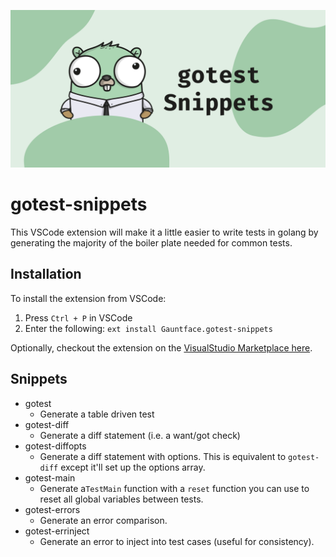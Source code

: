 ![Image of the golang gopher in a shirt](default-social.png)

# gotest-snippets

This VSCode extension will make it a little easier to write tests in golang by
generating the majority of the boiler plate needed for common tests.

## Installation

To install the extension from VSCode:

1. Press `Ctrl + P` in VSCode
1. Enter the following: `ext install Gauntface.gotest-snippets`

Optionally, checkout the extension on the [VisualStudio Marketplace here](https://marketplace.visualstudio.com/items?itemName=Gauntface.gotest-snippets).

## Snippets

- gotest
    - Generate a table driven test
- gotest-diff
    - Generate a diff statement (i.e. a want/got check)
- gotest-diffopts
    - Generate a diff statement with options. This is equivalent to
      `gotest-diff` except it'll set up the options array.
- gotest-main
    - Generate a`TestMain` function with a `reset` function you can use to reset
      all global variables between tests.
- gotest-errors
    - Generate an error comparison.
- gotest-errinject
    - Generate an error to inject into test cases (useful for consistency).